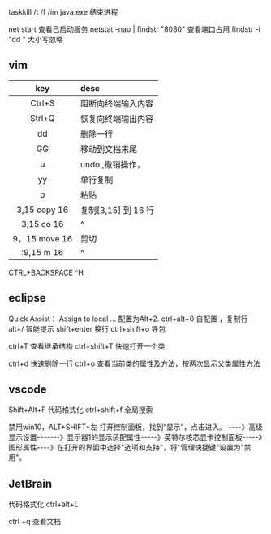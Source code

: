 
taskkill /t /f /im java.exe 结束进程

net start 查看已启动服务
netstat -nao | findstr "8080" 查看端口占用
findstr -i "dd " 大小写忽略




## vim



| key|desc|
|:--:|:--|
| Ctrl+S	|	阻断向终端输入内容
| Strl+Q	|	 恢复向终端输出内容
|	dd		|	删除一行
|	GG		|	移动到文档末尾
|	u 		| undo ,撤销操作，
| yy		|	单行复制
|	p		| 粘贴
|3,15 copy 16 	|	复制[3,15] 到 16 行<br/>
|3,15 co 16		|^
|9，15 move 16 	|	剪切
| :9,15 m 16 	|^


CTRL+BACKSPACE ^H




## eclipse

Quick Assist： Assign to local ... 配置为Alt+2.
ctrl+alt+0 自配置 ，复制行
alt+/ 智能提示
shift+enter 换行
ctrl+shift+o 导包

ctrl+T 查看继承结构
ctrl+shift+T 快速打开一个类

ctrl+d 快速删除一行
ctrl+o 查看当前类的属性及方法，按两次显示父类属性方法












## vscode

Shift+Alt+F 代码格式化
ctrl+shift+f 全局搜索



禁用win10，ALT+SHIFT+左 
打开控制面板，找到“显示”，点击进入。 ----》高级显示设置-------》显示器1的显示适配属性-----》英特尔核芯显卡控制面板-----》图形属性----》在打开的界面中选择"选项和支持"，将"管理快捷键"设置为"禁用"。

## JetBrain


代码格式化 ctrl+alt+L

ctrl +q 查看文档






